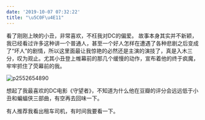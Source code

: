```yaml
---
date: '2019-10-07 07:32:22'
title: "\u5C0F\u4E11"
---
```

看了刚刚上映的小丑，非常喜欢，不枉我对DC的偏爱。
故事本身其实并不新颖，我已经看过许多这种讲一个普通人，甚至一个好人怎样在遭遇了各种悲剧之后变成了“坏人”的剧情，所以这里面最让我惊艳的必然还是主演的演技了，真是入木三分，叹为观止。尤其小丑登上帷幕前的那几个缓慢的动作，宣布着他的终于疯魔，牢牢抓住了荧幕前的我。

![p2552654890](/content/images/2019/10/p2552654890.jpg)

想起了我最喜欢的DC电影《守望者》，不知道为什么他在豆瓣的评分会远远低于小丑和蝙蝠侠三部曲，有空再去回味一下。

有人推荐我看出租车司机，有时间我要看一下。